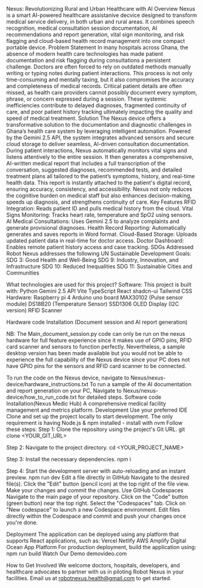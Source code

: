 Nexus: Revolutionizing Rural and Urban Healthcare with AI
Overview
Nexus is a smart AI-powered healthcare assistanive decvice designed to transform medical service delivery, in both urban and rural areas. It combines speech recognition, medical consultation session documentation, AI recommendations and report generation, vital sign monitoring, and risk flagging and cloud-based health record management into one compact portable device.
Problem Statement
In many hospitals across Ghana, the absence of modern health care technologies has made patient documentation and risk flagging during consultations a persistent challenge. Doctors are often forced to rely on outdated methods manually writing or typing notes during patient interactions. This process is not only time-consuming and mentally taxing, but it also compromises the accuracy and completeness of medical records. Critical patient details are often missed, as health care providers cannot possibly document every symptom, phrase, or concern expressed during a session. These systemic inefficiencies contribute to delayed diagnoses, fragmented continuity of care, and poor patient history tracking ultimately impacting the quality and speed of medical treatment.
Solution
The Nexus device offers a transformative solution to the documentation and diagnostic challenges in Ghana’s health care system by leveraging intelligent automation. Powered by the Gemini 2.5 API, the system integrates advanced sensors and secure cloud storage to deliver seamless, AI-driven consultation documentation. During patient interactions, Nexus automatically monitors vital signs and listens attentively to the entire session. It then generates a comprehensive, AI-written medical report that includes a full transcription of the conversation, suggested diagnoses, recommended tests, and detailed treatment plans all tailored to the patient’s symptoms, history, and real-time health data. This report is instantly attached to the patient's digital record, ensuring accuracy, consistency, and accessibility. Nexus not only reduces the cognitive burden on medical staff but also enhances decision-making, speeds up diagnosis, and strengthens continuity of care.
Key Features
RFID Integration: Reads patient ID and pulls medical history from the cloud.
Vital Signs Monitoring: Tracks heart rate, temperature and SpO2 using sensors.
AI Medical Consultations: Uses Gemini 2.5 to analyze complaints and generate provisional diagnoses.
Health Record Reporting: Automatically generates and saves reports in Word format.
Cloud-Based Storage: Uploads updated patient data in real-time for doctor access.
Doctor Dashboard: Enables remote patient history access and case tracking.
SDGs Addressed
Robot Nexus addresses the following UN Sustainable Development Goals:
SDG 3: Good Health and Well-Being
SDG 9: Industry, Innovation, and Infrastructure
SDG 10: Reduced Inequalities
SDG 11: Sustainable Cities and Communities

What technologies are used for this project?
Software:
This project is built with:
Python
Gemini 2.5 API
Vite
TypeScript
React
shadcn-ui
Tailwind CSS
Hardware:
Raspberry pi 4
Arduino uno board
MAX30102 (Pulse sensor module)
DS18B20 (Temperature Sensor)
SSD1306 OLED Display (I2C version)
RFID Scanner


Hardware code Installation (Document session and AI report generation)

NB: The Main_document_session.py code can only be run on the nexus hardware for full feature experience since it makes use of GPIO pins, RFID card scanner and sensors to function perfectly. Nevertheless, a sample desktop version has been made available but you would not be able to experience the full capability of the Nexus device since your PC does not have GPIO pins for the sensors and RFID card scanner to be connected.

To run the code  on the Nexus device, navigate to Nexus/nexus-device/hardware_instructions.txt
To run a sample of the AI documentation and report generation on your PC, Navigate to Nexus/nexus-device/how_to_run_code.txt for detailed steps.
Software code Installation(Nexus Medic Hub)
A comprehensive medical facility management and metrics platform.
Development
Use your preferred IDE
Clone and set up the project locally to start development.
The only requirement is having Node.js & npm installed - install with nvm
Follow these steps:
Step 1: Clone the repository using the project's Git URL.
git clone <YOUR_GIT_URL>

Step 2: Navigate to the project directory.
cd <YOUR_PROJECT_NAME>

Step 3: Install the necessary dependencies.
npm i

Step 4: Start the development server with auto-reloading and an instant preview.
npm run dev
Edit a file directly in GitHub
Navigate to the desired file(s).
Click the "Edit" button (pencil icon) at the top right of the file view.
Make your changes and commit the changes.
Use GitHub Codespaces
Navigate to the main page of your repository.
Click on the "Code" button (green button) near the top right.
Select the "Codespaces" tab.
Click on "New codespace" to launch a new Codespace environment.
Edit files directly within the Codespace and commit and push your changes once you're done.

Deployment
The application can be deployed using any platform that supports React applications, such as:
Vercel
Netlify
AWS Amplify
Digital Ocean App Platform
For production deployment, build the application using:
npm run build
Watch Our Demo
demovideo.com

How to Get Involved
We welcome doctors, hospitals, developers, and healthcare advocates to partner with us in piloting Robot Nexus in your facilities. Email us at robotnexus.health@gmail.com to get started.
